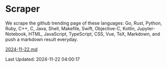 # Scraper

We scrape the github trending page of these languages: Go, Rust, Python, Ruby, C++, C, Java, Shell, Makefile, Swift, Objective-C, Kotlin, Jupyter-Notebook, HTML, JavaScript, TypeScript, CSS, Vue, TeX, Markdown, and push a markdown result everyday.

[2024-11-22.md](https://github.com/yangwenmai/github-trending-backup/blob/master/2024-11-22.md)

Last Updated: 2024-11-22 04:00:17